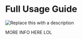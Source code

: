 # Full Usage Guide

![Replace this with a description](https://cdn.modrinth.com/data/cached_images/cd0269a83d6f564abbc08735e2206ebde73d9948.png)

MORE INFO HERE LOL